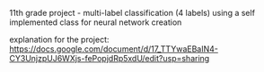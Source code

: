 11th grade project - multi-label classification (4 labels) using a self implemented class for neural network creation

explanation for the project: https://docs.google.com/document/d/17_TTYwaEBaIN4-CY3UnjzpUJ6WXjs-fePopjdRp5xdU/edit?usp=sharing
